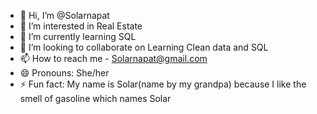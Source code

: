 - 👋 Hi, I’m @Solarnapat
- 👀 I’m interested in Real Estate
- 🌱 I’m currently learning SQL
- 💞️ I’m looking to collaborate on Learning Clean data and SQL
- 📫 How to reach me - Solarnapat@gmail.com
- 😄 Pronouns: She/her
- ⚡ Fun fact: My name is Solar(name by my grandpa) because I like the smell of gasoline which names Solar 

<!---
Solarnapat/Solarnapat is a ✨ special ✨ repository because its `README.md` (this file) appears on your GitHub profile.
You can click the Preview link to take a look at your changes.
--->
